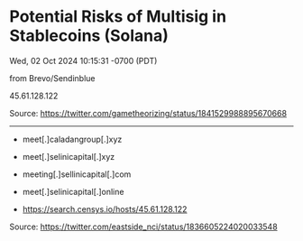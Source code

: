 # Potential Risks of Multisig in Stablecoins (Solana)

Wed, 02 Oct 2024 10:15:31 -0700 (PDT)

from Brevo/Sendinblue

45.61.128.122

Source: https://twitter.com/gametheorizing/status/1841529988895670668

---


- meet[.]caladangroup[.]xyz

- meet[.]selinicapital[.]xyz

- meeting[.]sellinicapital[.]com

- meet[.]selinicapital[.]online

- https://search.censys.io/hosts/45.61.128.122

Source: https://twitter.com/eastside_nci/status/1836605224020033548


